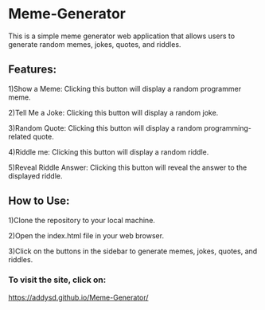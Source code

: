 # Meme-Generator
This is a simple meme generator web application that allows users to generate random memes, jokes, quotes, and riddles.

## Features:
1)Show a Meme: Clicking this button will display a random programmer meme.

2)Tell Me a Joke: Clicking this button will display a random joke.

3)Random Quote: Clicking this button will display a random programming-related quote.

4)Riddle me: Clicking this button will display a random riddle.

5)Reveal Riddle Answer: Clicking this button will reveal the answer to the displayed riddle.


## How to Use:
1)Clone the repository to your local machine.

2)Open the index.html file in your web browser.

3)Click on the buttons in the sidebar to generate memes, jokes, quotes, and riddles.

### To visit the site, click on:
https://addysd.github.io/Meme-Generator/
